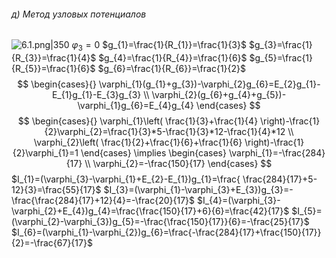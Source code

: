 ###### д) Метод узловых потенциалов
![6.1.png|350](6.1.svg)
$\varphi_{3}=0$
$g_{1}=\frac{1}{R_{1}}=\frac{1}{3}$
$g_{3}=\frac{1}{R_{3}}=\frac{1}{4}$
$g_{4}=\frac{1}{R_{4}}=\frac{1}{6}$
$g_{5}=\frac{1}{R_{5}}=\frac{1}{6}$
$g_{6}=\frac{1}{R_{6}}=\frac{1}{2}$
$$
\begin{cases}{}
\varphi_{1}(g_{1}+g_{3})-\varphi_{2}g_{6}=E_{2}g_{1}-E_{1}g_{1}-E_{3}g_{3} \\
\varphi_{2}(g_{6}+g_{4}+g_{5})-\varphi_{1}g_{6}=E_{4}g_{4}
\end{cases}
$$
$$
\begin{cases}{}
\varphi_{1}\left( \frac{1}{3}+\frac{1}{4} \right)-\frac{1}{2}\varphi_{2}=\frac{1}{3}*5-\frac{1}{3}*12-\frac{1}{4}*12 \\
\varphi_{2}\left( \frac{1}{2}+\frac{1}{6}+\frac{1}{6} \right)-\frac{1}{2}\varphi_{1}=1
\end{cases}
\implies
\begin{cases}
\varphi_{1}=-\frac{284}{17} \\
\varphi_{2}=-\frac{150}{17}
\end{cases}
$$
$I_{1}=(\varphi_{3}-\varphi_{1}+E_{2}-E_{1})g_{1}=\frac{ \frac{284}{17}+5-12}{3}=\frac{55}{17}$
$I_{3}=(\varphi_{1}-\varphi_{3}+E_{3})g_{3}=-\frac{\frac{284}{17}+12}{4}=-\frac{20}{17}$
$I_{4}=(\varphi_{3}-\varphi_{2}+E_{4})g_{4}=\frac{\frac{150}{17}+6}{6}=\frac{42}{17}$
$I_{5}=(\varphi_{2}-\varphi_{3})g_{5}=-\frac{\frac{150}{17}}{6}=-\frac{25}{17}$
$I_{6}=(\varphi_{1}-\varphi_{2})g_{6}=\frac{-\frac{284}{17}+\frac{150}{17}}{2}=-\frac{67}{17}$